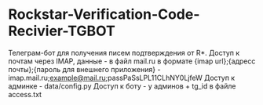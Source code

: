 # Rockstar-Verification-Code-Recivier-TGBOT

Телеграм-бот для получения писем подтверждения от R*.
Доступ к почтам через IMAP, данные - в файл mail.ru в формате {imap url};{адресс почты};{пароль для внешнего приложения} - imap.mail.ru;example@mail.ru;passPaSsLPL11CLhNY0LjfeW
Доступ к админке - data/config.py
Доступ к боту - у админов + tg_id в файле access.txt
